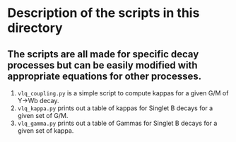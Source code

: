 # Description of the scripts in this directory
## The scripts are all made for specific decay processes but can be easily modified with appropriate equations for other processes.
1.  `vlq_coupling.py` is a simple script to compute kappas for a given G/M of Y->Wb decay.
2.  `vlq_kappa.py` prints out a table of kappas for Singlet B decays for a given set of G/M.
3.  `vlq_gamma.py` prints out a table of Gammas for Singlet B decays for a given set of kappa.  
